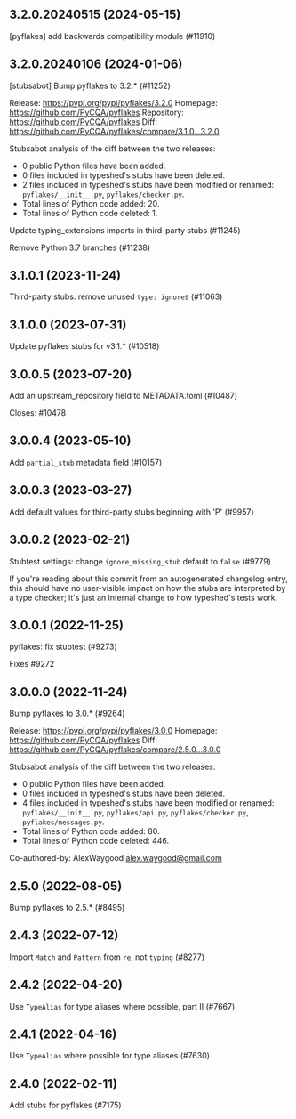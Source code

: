 ## 3.2.0.20240515 (2024-05-15)

[pyflakes] add backwards compatibility module (#11910)

## 3.2.0.20240106 (2024-01-06)

[stubsabot] Bump pyflakes to 3.2.* (#11252)

Release: https://pypi.org/pypi/pyflakes/3.2.0
Homepage: https://github.com/PyCQA/pyflakes
Repository: https://github.com/PyCQA/pyflakes
Diff: https://github.com/PyCQA/pyflakes/compare/3.1.0...3.2.0

Stubsabot analysis of the diff between the two releases:
 - 0 public Python files have been added.
 - 0 files included in typeshed's stubs have been deleted.
 - 2 files included in typeshed's stubs have been modified or renamed: `pyflakes/__init__.py`, `pyflakes/checker.py`.
 - Total lines of Python code added: 20.
 - Total lines of Python code deleted: 1.

Update typing_extensions imports in third-party stubs (#11245)

Remove Python 3.7 branches (#11238)

## 3.1.0.1 (2023-11-24)

Third-party stubs: remove unused `type: ignore`s (#11063)

## 3.1.0.0 (2023-07-31)

Update pyflakes stubs for v3.1.* (#10518)

## 3.0.0.5 (2023-07-20)

Add an upstream_repository field to METADATA.toml (#10487)

Closes: #10478

## 3.0.0.4 (2023-05-10)

Add `partial_stub` metadata field (#10157)

## 3.0.0.3 (2023-03-27)

Add default values for third-party stubs beginning with 'P' (#9957)

## 3.0.0.2 (2023-02-21)

Stubtest settings: change `ignore_missing_stub` default to `false` (#9779)

If you're reading about this commit from an autogenerated changelog entry, this should have no user-visible impact on how the stubs are interpreted by a type checker; it's just an internal change to how typeshed's tests work.

## 3.0.0.1 (2022-11-25)

pyflakes: fix stubtest (#9273)

Fixes #9272

## 3.0.0.0 (2022-11-24)

Bump pyflakes to 3.0.* (#9264)

Release: https://pypi.org/pypi/pyflakes/3.0.0
Homepage: https://github.com/PyCQA/pyflakes
Diff: https://github.com/PyCQA/pyflakes/compare/2.5.0...3.0.0

Stubsabot analysis of the diff between the two releases:
 - 0 public Python files have been added.
 - 0 files included in typeshed's stubs have been deleted.
 - 4 files included in typeshed's stubs have been modified or renamed: `pyflakes/__init__.py`, `pyflakes/api.py`, `pyflakes/checker.py`, `pyflakes/messages.py`.
 - Total lines of Python code added: 80.
 - Total lines of Python code deleted: 446.

Co-authored-by: AlexWaygood <alex.waygood@gmail.com>

## 2.5.0 (2022-08-05)

Bump pyflakes to 2.5.* (#8495)

## 2.4.3 (2022-07-12)

Import `Match` and `Pattern` from `re`, not `typing` (#8277)

## 2.4.2 (2022-04-20)

Use `TypeAlias` for type aliases where possible, part II (#7667)

## 2.4.1 (2022-04-16)

Use `TypeAlias` where possible for type aliases (#7630)

## 2.4.0 (2022-02-11)

Add stubs for pyflakes (#7175)

